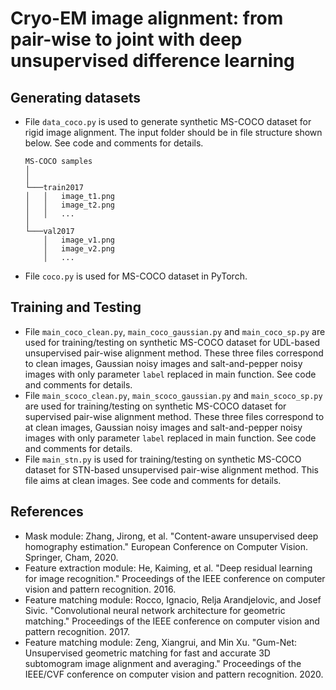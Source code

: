 # Cryo-EM image alignment: from pair-wise to joint with deep unsupervised difference learning

## Generating datasets
- File `data_coco.py` is used to generate synthetic MS-COCO dataset for rigid image alignment. The input folder should be in file structure shown below. See code and comments for details.
  ```
  MS-COCO samples
  │ 
  │
  └───train2017
  │   │   image_t1.png
  │   │   image_t2.png
  │   │   ...
  │   
  └───val2017
      │   image_v1.png
      │   image_v2.png
      │   ...
  ```
- File `coco.py` is used for MS-COCO dataset in PyTorch.

## Training and Testing
- File `main_coco_clean.py`, `main_coco_gaussian.py` and `main_coco_sp.py` are used for training/testing on synthetic MS-COCO dataset for UDL-based unsupervised pair-wise alignment method. These three files correspond to clean images, Gaussian noisy images and salt-and-pepper noisy images with only parameter `label` replaced in main function. See code and comments for details.
- File `main_scoco_clean.py`, `main_scoco_gaussian.py` and `main_scoco_sp.py` are used for training/testing on synthetic MS-COCO dataset for supervised pair-wise alignment method. These three files correspond to at clean images, Gaussian noisy images and salt-and-pepper noisy images with only parameter `label` replaced in main function. See code and comments for details.
- File `main_stn.py` is used for training/testing on synthetic MS-COCO dataset for STN-based unsupervised pair-wise alignment method. This file aims at clean images. See code and comments for details.

## References
- Mask module: Zhang, Jirong, et al. "Content-aware unsupervised deep homography estimation." European Conference on Computer Vision. Springer, Cham, 2020.
- Feature extraction module: He, Kaiming, et al. "Deep residual learning for image recognition." Proceedings of the IEEE conference on computer vision and pattern recognition. 2016.
- Feature matching module: Rocco, Ignacio, Relja Arandjelovic, and Josef Sivic. "Convolutional neural network architecture for geometric matching." Proceedings of the IEEE conference on computer vision and pattern recognition. 2017.
- Feature matching module: Zeng, Xiangrui, and Min Xu. "Gum-Net: Unsupervised geometric matching for fast and accurate 3D subtomogram image alignment and averaging." Proceedings of the IEEE/CVF conference on computer vision and pattern recognition. 2020.
